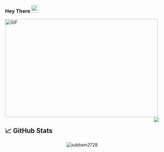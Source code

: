 ### Hey There <img src="https://media.giphy.com/media/hvRJCLFzcasrR4ia7z/giphy.gif" width="25px">
<p align="left"> <img alt="GIF" src="https://user-images.githubusercontent.com/72430628/160745933-e9956d51-c2bb-4a31-ba00-b0e85a4724c7.gif" width="500" height="320" />
<img align="right" src="https://github-readme-stats.vercel.app/api/top-langs/?username=subham2728&theme=dark&show_icons=true">



## &#x1f4c8; GitHub Stats

<p align="center"> <img src="https://github-readme-stats.vercel.app/api?username=subham2728&show_icons=true&theme=gotham" alt="subham2728" />
<p  align="center" src="https://github-readme-stats.vercel.app/api/top-langs/?username=subham2728s&theme=dark&show_icons=true">

